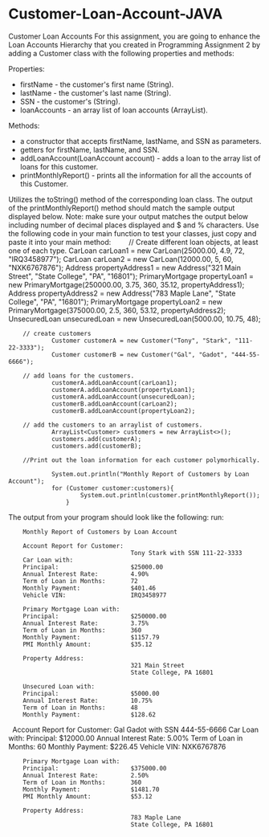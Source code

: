 # Customer-Loan-Account-JAVA

Customer Loan Accounts
For this assignment, you are going to enhance the Loan Accounts Hierarchy that you created in Programming Assignment 2 by adding a Customer class with the following properties and methods:

Properties:
* firstName - the customer's first name (String).
* lastName - the customer's last name (String).
* SSN - the customer's (String).
* loanAccounts - an array list of loan accounts (ArrayList<LoanAccount>).

Methods:
* a constructor that accepts firstName, lastName, and SSN as parameters.
* getters for firstName, lastName, and SSN.
* addLoanAccount(LoanAccount account) - adds a loan to the array list of loans for this customer.
* printMonthlyReport() - prints all the information for all the accounts of this Customer. 

Utilizes the toString() method of the corresponding loan class. 
The output of the printMonthlyReport() method should match the sample output displayed below.
Note: make sure your output matches the output below including number of decimal places displayed and $ and % characters.
Use the following code in your main function to test your classes, just copy and paste it into your main method:
        
        // Create different loan objects, at least one of each type.
                CarLoan carLoan1 = new CarLoan(25000.00, 4.9, 72, "IRQ3458977");
                CarLoan carLoan2 = new CarLoan(12000.00, 5, 60, "NXK6767876");
                Address propertyAddress1 = new Address("321 Main Street", "State College", "PA", "16801");
                PrimaryMortgage propertyLoan1 = new PrimaryMortgage(250000.00, 3.75, 360, 35.12, propertyAddress1);
                Address propertyAddress2 = new Address("783 Maple Lane", "State College", "PA", "16801");
                PrimaryMortgage propertyLoan2 = new PrimaryMortgage(375000.00, 2.5, 360, 53.12, propertyAddress2);
                UnsecuredLoan unsecuredLoan = new UnsecuredLoan(5000.00, 10.75, 48);
                
        // create customers
                Customer customerA = new Customer("Tony", "Stark", "111-22-3333");
                Customer customerB = new Customer("Gal", "Gadot", "444-55-6666");
                
        // add loans for the customers.
                customerA.addLoanAccount(carLoan1);
                customerA.addLoanAccount(propertyLoan1);
                customerA.addLoanAccount(unsecuredLoan);
                customerB.addLoanAccount(carLoan2);
                customerB.addLoanAccount(propertyLoan2);
                
        // add the customers to an arraylist of customers.
                ArrayList<Customer> customers = new ArrayList<>();
                customers.add(customerA);      
                customers.add(customerB);      
                
        //Print out the loan information for each customer polymorhically.      
                System.out.println("Monthly Report of Customers by Loan Account");      
                for (Customer customer:customers){         
                        System.out.println(customer.printMonthlyReport());
                    }
        
The output from your program should look like the following:
run:

        Monthly Report of Customers by Loan Account
        
        Account Report for Customer: 
                                      Tony Stark with SSN 111-22-3333
        Car Loan with:
        Principal:                    $25000.00
        Annual Interest Rate:         4.90%
        Term of Loan in Months:       72
        Monthly Payment:              $401.46
        Vehicle VIN:                  IRQ3458977
        
        Primary Mortgage Loan with:
        Principal:                    $250000.00
        Annual Interest Rate:         3.75%
        Term of Loan in Months:       360
        Monthly Payment:              $1157.79
        PMI Monthly Amount:           $35.12
        
        Property Address:
                                      321 Main Street
                                      State College, PA 16801
                                      
        Unsecured Loan with:
        Principal:                    $5000.00
        Annual Interest Rate:         10.75%
        Term of Loan in Months:       48
        Monthly Payment:              $128.62
 
        Account Report for Customer: 
                                      Gal Gadot with SSN 444-55-6666
        Car Loan with:
        Principal:                    $12000.00
        Annual Interest Rate:         5.00%
        Term of Loan in Months:       60
        Monthly Payment:              $226.45
        Vehicle VIN:                  NXK6767876
        
        Primary Mortgage Loan with:
        Principal:                    $375000.00 
        Annual Interest Rate:         2.50%
        Term of Loan in Months:       360
        Monthly Payment:              $1481.70
        PMI Monthly Amount:           $53.12
        
        Property Address:
                                      783 Maple Lane
                                      State College, PA 16801
